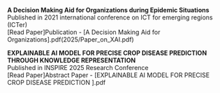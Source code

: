 **A Decision Making Aid for Organizations during Epidemic Situations**  
   Published in 2021 international conference on ICT for emerging regions (ICTer)  
   [Read Paper]Publication - [A Decision Making Aid for Organizations].pdf(2025/Paper_on_XAI.pdf)

**EXPLAINABLE AI MODEL FOR PRECISE CROP DISEASE PREDICTION THROUGH KNOWLEDGE REPRESENTATION**  
   Published in INSPIRE 2025 Research Conference  
   [Read Paper]Abstract Paper - [EXPLAINABLE AI MODEL FOR PRECISE CROP DISEASE PREDICTION ].pdf
